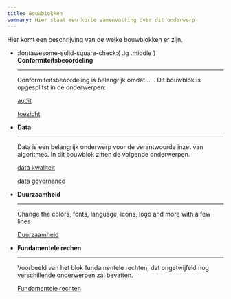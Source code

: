 ```yaml
---
title: Bouwblokken
summary: Hier staat een korte samenvatting over dit onderwerp
---
```


Hier komt een beschrijving van de welke bouwblokken er zijn.

<div class="grid cards" markdown>

-   :fontawesome-solid-square-check:{ .lg .middle } __Conformiteitsbeoordeling__

    ---

    Conformiteitsbeoordeling is belangrijk omdat ... . Dit bouwblok is opgesplitst in de onderwerpen:

    [audit]( ../bouwblokken/conformiteitsbeoordeling/audit.md)

    [toezicht]( ../bouwblokken/conformiteitsbeoordeling/toezicht.md)

-   __Data__

    ---

    Data is een belangrijk onderwerp voor de verantwoorde inzet van algoritmes. In dit bouwblok zitten de volgende onderwerpen.

    [data kwaliteit](../bouwblokken/data/data%20kwaliteit.md)

    [data governance](../bouwblokken/data/data%20governance.md)

-   __Duurzaamheid__

    ---

    Change the colors, fonts, language, icons, logo and more with a few lines

    [Duurzaamheid](../bouwblokken/duurzaamheid/index.md)

-   __Fundamentele rechen__

    ---

    Voorbeeld van het blok fundamentele rechten, dat ongetwijfeld nog verschillende onderwerpen zal bevatten. 

    [Fundamentele rechten](../bouwblokken/fundamentele%20rechten/index.md)

</div>
